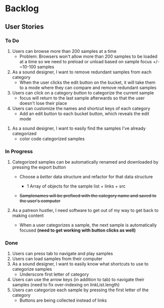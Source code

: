 # Backlog
## User Stories

### To Do

1. Users can browse more than 200 samples at a time
    * Problem: Browsers won't allow more than 200 samples to be loaded at a time so we need to preload or unload based on sample focus +/- ~10-100 samples
1. As a sound designer, I want to remove redundant samples from each category
    * When the user clicks the edit button on the bucket, it will take them to a mode where they can compare and remove redundant samples
1. Users can click on a category button to categorize the current sample
    * focus will return to the last sample afterwards so that the user doesn't lose their place
1. Users can customize the names and shortcut keys of each category
    * Add an edit button to each bucket button, which reveals the edit mode
<!-- 1. If users give a sample more than one category, each one will prefix the exported sample -->
<!-- 1. As a sound designer, I want to keep track of the samples I have already categorized -->
1. As a sound designer, I want to easily find the samples I've already categorized
    * color code categorized samples

### In Progress

1. Categorized samples can be automatically renamed and downloaded by pressing the export button
    * Choose a *better* data structure and refactor for that data structure
        - 1 Array of objects for the sample list + links + src
        
    * ~~Samplenames will be prefixed with the category name and saved to the user's computer~~

1. As a patreon hustler, I need software to get out of my way to get back to making content
    * When a user categorizes a sample, the next sample is automatically focused **(need to get working with button clicks as well)**

### Done

1. Users can press tab to navigate and play samples
1. Users can load samples from their computer
1. As a sound designer, I want to easily know what shortcuts to use to categorize samples
    * Underscore first letter of category
1. Users can use the arrow keys (in addition to tab) to navigate their samples (need to fix over-indexing on linkList.length)
1. Users can categorize each sample by pressing the first letter of the category
    * Buttons are being collected instead of links